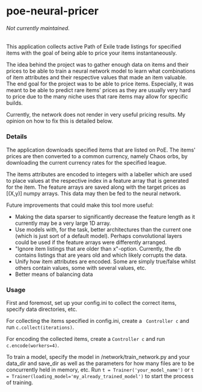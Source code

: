 # poe-neural-pricer 

###### Not currently maintained.

This application collects active Path of Exile trade listings for specified items with the goal of being able to price your items instantaneously. 

The idea behind the project was to gather enough data on items and their prices to be able to train a neural network model to learn what combinations of item attributes and their respective values that made an item valuable. The end goal for the project was to be able to price items. Especially, it was meant to be able to predict rare items' prices as they are usually very hard to price due to the many niche uses that rare items may allow for specific builds.

Currently, the network does not render in very useful pricing results. My opinion on how to fix this is detailed below.

### Details
The application downloads specified items that are listed on PoE. The items' prices are then converted to a common currency, namely Chaos orbs, by downloading the current currency rates for the specified league. 

The items attributes are encoded to integers with a labeller which are used to place values at the respective index in a feature array that is generated for the item. The feature arrays are saved along with the target prices as [(X,y)] numpy arrays. This data may then be fed to the neural network.

Future improvements that could make this tool more useful: 
* Making the data sparser to significantly decrease the feature length as it currently may be a very large 1D array.
* Use models with, for the task, better architectures than the current one (which is just sort of a default model). Perhaps  convolutional layers could be used if the feature arrays were differently arranged.
* "Ignore item listings that are older than x"-option. Currently, the db contains listings that are years old and which likely corrupts the data.
* Unify how item attributes are encoded. Some are simply true/false whilst others contain values, some with several values, etc.
* Better means of balancing data

### Usage
First and foremost, set up your config.ini to collect the correct items, specify data directories, etc.

For collecting the items specified in config.ini, create a ` Controller c` and run `c.collect(iterations)`.

For encoding the collected items, create a `Controller c` and run `c.encode(workers=4)`.

To train a model, specify the model in /network/train_network.py and your data_dir and save_dir as well as the parameters for how many files are to be concurrently held in memory, etc. Run `t = Trainer('your_model_name')` or `t = Trainer(loading_model='my_already_trained_model')` to start the process of training.

